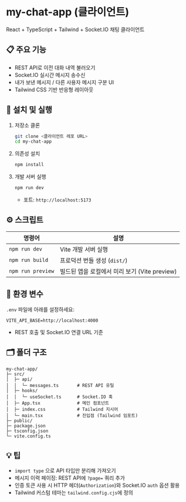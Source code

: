# my-chat-app (클라이언트)

React + TypeScript + Tailwind + Socket.IO 채팅 클라이언트

## 📋 주요 기능
- REST API로 이전 대화 내역 불러오기
- Socket.IO 실시간 메시지 송수신
- 내가 보낸 메시지 / 다른 사용자 메시지 구분 UI
- Tailwind CSS 기반 반응형 레이아웃

## 🚀 설치 및 실행

1. 저장소 클론  
   ```bash
   git clone <클라이언트 레포 URL>
   cd my-chat-app
   ```

2. 의존성 설치  
   ```bash
   npm install
   ```

3. 개발 서버 실행  
   ```bash
   npm run dev
   ```
   - 포트: `http://localhost:5173`

## ⚙️ 스크립트

| 명령어           | 설명                                                     |
| ---------------- | -------------------------------------------------------- |
| `npm run dev`    | Vite 개발 서버 실행                                      |
| `npm run build`  | 프로덕션 번들 생성 (`dist/`)                            |
| `npm run preview`| 빌드된 앱을 로컬에서 미리 보기 (Vite preview)            |

## 🔧 환경 변수

`.env` 파일에 아래를 설정하세요:
```
VITE_API_BASE=http://localhost:4000
```
- REST 호출 및 Socket.IO 연결 URL 기준

## 🗂️ 폴더 구조
```
my-chat-app/
├─ src/
│  ├─ api/
│  │  └─ messages.ts       # REST API 유틸
│  ├─ hooks/
│  │  └─ useSocket.ts      # Socket.IO 훅
│  ├─ App.tsx              # 메인 컴포넌트
│  ├─ index.css            # Tailwind 지시어
│  └─ main.tsx             # 진입점 (Tailwind 임포트) 
├─ public/
├─ package.json
├─ tsconfig.json
└─ vite.config.ts
```

## 💡 팁
- `import type` 으로 API 타입만 분리해 가져오기  
- 메시지 이력 페이징: REST API에 `?page=` 쿼리 추가  
- 인증 토큰 사용 시 HTTP 헤더(`Authorization`)와 Socket.IO `auth` 옵션 활용  
- Tailwind 커스텀 테마는 `tailwind.config.cjs`에 정의
